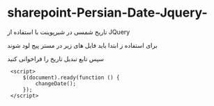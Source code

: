 sharepoint-Persian-Date-Jquery-
===============================

تاریخ شمسی در شیرپوینت با استفاده از JQuery

برای استفاده ز ابتدا باید فایل های زیر در مستر پیج لود شوند

<script type="text/javascript" src="../_layouts/15/folderName/jquery-1.10.2.js"></script>

<script type="text/javascript" src="../_layouts/15/folderName/PersianCal.js"></script>


<link type="text/css" href="../_layouts/15/bootstrapDatePicker/bootstrap-datepicker.css" rel="stylesheet" />
<script type="text/javascript" src="../_layouts/15/bootstrapDatePicker/bootstrap-datepicker.js"></script>
<script type="text/javascript" src="../_layouts/15/bootstrapDatePicker/bootstrap-datepicker.fa.js"></script>

سپس تابع تبدیل تاریخ را فراخوانی کنید

     <script>
         $(document).ready(function () {
             changeDate();
         });
     </script>
